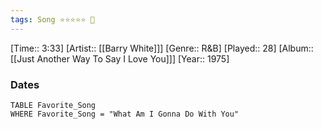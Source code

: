 ```yaml
---
tags: Song ⭐⭐⭐⭐⭐ 💛
---
```

[Time:: 3:33]
[Artist:: [[Barry White]]]
[Genre:: R&B]
[Played:: 28]
[Album:: [[Just Another Way To Say I Love You]]]
[Year:: 1975]
### Dates
````dataview
TABLE Favorite_Song
WHERE Favorite_Song = "What Am I Gonna Do With You"
````